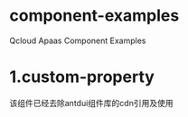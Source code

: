 # component-examples
Qcloud Apaas Component Examples
# 1.custom-property
  该组件已经去除antdui组件库的cdn引用及使用
